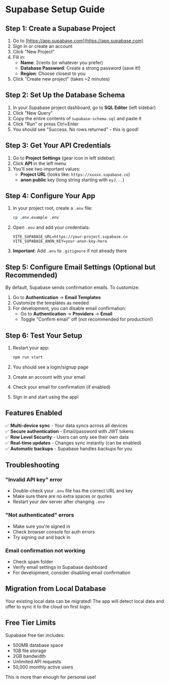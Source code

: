 # Supabase Setup Guide

## Step 1: Create a Supabase Project

1. Go to [https://app.supabase.com](https://app.supabase.com)
2. Sign in or create an account
3. Click "New Project"
4. Fill in:
   - **Name**: 2cents (or whatever you prefer)
   - **Database Password**: Create a strong password (save it!)
   - **Region**: Choose closest to you
5. Click "Create new project" (takes ~2 minutes)

## Step 2: Set Up the Database Schema

1. In your Supabase project dashboard, go to **SQL Editor** (left sidebar)
2. Click "New Query"
3. Copy the entire contents of `supabase-schema.sql` and paste it
4. Click "Run" or press Ctrl+Enter
5. You should see "Success. No rows returned" - this is good!

## Step 3: Get Your API Credentials

1. Go to **Project Settings** (gear icon in left sidebar)
2. Click **API** in the left menu
3. You'll see two important values:
   - **Project URL** (looks like: `https://xxxxx.supabase.co`)
   - **anon public** key (long string starting with `eyJ...`)

## Step 4: Configure Your App

1. In your project root, create a `.env` file:
   ```bash
   cp .env.example .env
   ```

2. Open `.env` and add your credentials:
   ```env
   VITE_SUPABASE_URL=https://your-project.supabase.co
   VITE_SUPABASE_ANON_KEY=your-anon-key-here
   ```

3. **Important**: Add `.env` to `.gitignore` if not already there

## Step 5: Configure Email Settings (Optional but Recommended)

By default, Supabase sends confirmation emails. To customize:

1. Go to **Authentication** → **Email Templates**
2. Customize the templates as needed
3. For development, you can disable email confirmation:
   - Go to **Authentication** → **Providers** → **Email**
   - Toggle "Confirm email" off (not recommended for production!)

## Step 6: Test Your Setup

1. Restart your app:
   ```bash
   npm run start
   ```

2. You should see a login/signup page
3. Create an account with your email
4. Check your email for confirmation (if enabled)
5. Sign in and start using the app!

## Features Enabled

✅ **Multi-device sync** - Your data syncs across all devices  
✅ **Secure authentication** - Email/password with JWT tokens  
✅ **Row Level Security** - Users can only see their own data  
✅ **Real-time updates** - Changes sync instantly (can be enabled)  
✅ **Automatic backups** - Supabase handles backups for you  

## Troubleshooting

### "Invalid API key" error
- Double-check your `.env` file has the correct URL and key
- Make sure there are no extra spaces or quotes
- Restart your dev server after changing `.env`

### "Not authenticated" errors
- Make sure you're signed in
- Check browser console for auth errors
- Try signing out and back in

### Email confirmation not working
- Check spam folder
- Verify email settings in Supabase dashboard
- For development, consider disabling email confirmation

## Migration from Local Database

Your existing local data can be migrated! The app will detect local data and offer to sync it to the cloud on first login.

## Free Tier Limits

Supabase free tier includes:
- 500MB database space
- 1GB file storage
- 2GB bandwidth
- Unlimited API requests
- 50,000 monthly active users

This is more than enough for personal use!
